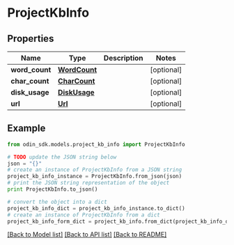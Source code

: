 # ProjectKbInfo


## Properties

Name | Type | Description | Notes
------------ | ------------- | ------------- | -------------
**word_count** | [**WordCount**](WordCount.md) |  | [optional] 
**char_count** | [**CharCount**](CharCount.md) |  | [optional] 
**disk_usage** | [**DiskUsage**](DiskUsage.md) |  | [optional] 
**url** | [**Url**](Url.md) |  | [optional] 

## Example

```python
from odin_sdk.models.project_kb_info import ProjectKbInfo

# TODO update the JSON string below
json = "{}"
# create an instance of ProjectKbInfo from a JSON string
project_kb_info_instance = ProjectKbInfo.from_json(json)
# print the JSON string representation of the object
print ProjectKbInfo.to_json()

# convert the object into a dict
project_kb_info_dict = project_kb_info_instance.to_dict()
# create an instance of ProjectKbInfo from a dict
project_kb_info_form_dict = project_kb_info.from_dict(project_kb_info_dict)
```
[[Back to Model list]](../README.md#documentation-for-models) [[Back to API list]](../README.md#documentation-for-api-endpoints) [[Back to README]](../README.md)


